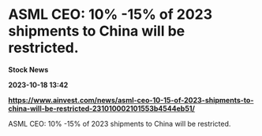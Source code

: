 # ASML CEO: 10% -15% of 2023 shipments to China will be restricted.
**Stock News**

**2023-10-18 13:42**

**https://www.ainvest.com/news/asml-ceo-10-15-of-2023-shipments-to-china-will-be-restricted-231010002101553b4544eb51/**

ASML CEO: 10% -15% of 2023 shipments to China will be restricted.